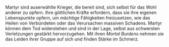 
Martyr sind auserwählte Krieger, die bereit sind, sich selbst für das Wohl anderer zu opfern. Ihre göttlichen Kräfte erfordern, dass sie ihre eigenen Lebenspunkte opfern, um mächtige Fähigkeiten freizusetzen, wie das Heilen von Verbündeten oder das Verursachen massiven Schadens. Martyr können dem Tod widerstehen und sind in der Lage, selbst aus schwersten Verletzungen gestärkt hervorzugehen. Mit ihren _Mortal Burdens_ nehmen sie das Leiden ihrer Gruppe auf sich und finden Stärke im Schmerz.